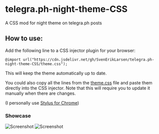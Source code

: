 # telegra.ph-night-theme-CSS
A CSS mod for night theme on telegra.ph posts

## How to use:
Add the following line to a CSS injector plugin for your browser: 

`@import url("https://cdn.jsdelivr.net/gh/SvenErikLarsen/telegra.ph-night-theme-CSS/theme.css");` 

This will keep the theme automatically up to date.

You could also copy all the lines from the [theme.css](https://github.com/SvenErikLarsen/telegra.ph-night-theme-CSS/blob/master/theme.css) file and paste them directly into the CSS injector. Note that this will require you to update it manually when there are changes.

(I personally use [Stylus for Chrome](https://chrome.google.com/webstore/detail/stylus/clngdbkpkpeebahjckkjfobafhncgmne))

### Showcase

![Screenshot](https://i.imgur.com/pHaJn4R.png)
![Screenshot](https://i.imgur.com/ZK7yYel.png)
